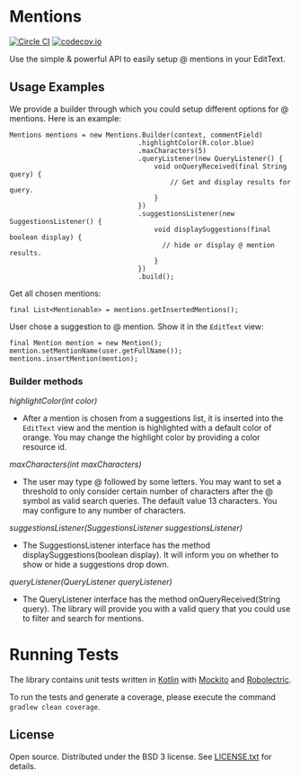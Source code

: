 # Mentions

[![Circle CI](https://circleci.com/gh/percolate/mentions.svg?style=svg&circle-token=82fa2c37e303a6d5c44baa2e64199d6b06141aaf)](https://circleci.com/gh/percolate/mentions)
[![codecov.io](http://codecov.io/github/percolate/mentions/coverage.svg?branch=master&token=U8DlJgcAzs)](http://codecov.io/github/percolate/mentions?branch=master)

Use the simple & powerful API to easily setup @ mentions in your EditText.

## Usage Examples

We provide a builder through which you could setup different options for @ mentions.
Here is an example:

```
Mentions mentions = new Mentions.Builder(context, commentField)
                                .highlightColor(R.color.blue)
                                .maxCharacters(5)
                                .queryListener(new QueryListener() {
                                    void onQueryReceived(final String query) {
                                        // Get and display results for query.
                                    }
                                })
                                .suggestionsListener(new SuggestionsListener() {
                                    void displaySuggestions(final boolean display) {
                                      // hide or display @ mention results.
                                    }
                                })
                                .build();
```

Get all chosen mentions:
```
final List<Mentionable> = mentions.getInsertedMentions();
```

User chose a suggestion to @ mention.  Show it in the `EditText` view:
```
final Mention mention = new Mention();
mention.setMentionName(user.getFullName());
mentions.insertMention(mention);
```


### Builder methods

*highlightColor(int color)*

- After a mention is chosen from a suggestions list, it is inserted into the
  `EditText` view and the mention is highlighted with a default color of orange.
  You may change the highlight color by providing a color resource id.

*maxCharacters(int maxCharacters)*

- The user may type @ followed by some letters. You may want to set a threshold to
only consider certain number of characters after the @ symbol as valid search
queries. The default value 13 characters. You may configure to any number
of characters.

*suggestionsListener(SuggestionsListener suggestionsListener)*

- The SuggestionsListener interface has the method displaySuggestions(boolean display).
It will inform you on whether to show or hide a suggestions drop down.

*queryListener(QueryListener queryListener)*


- The QueryListener interface has the method onQueryReceived(String query). The library
will provide you with a valid query that you could use to filter and search for mentions.

# Running Tests
The library contains unit tests written in [Kotlin](https://kotlinlang.org/) with [Mockito](http://mockito.org/) and
[Robolectric](http://robolectric.org/).

To run the tests and generate a coverage, please execute the command
```gradlew clean coverage```.

## License

Open source.  Distributed under the BSD 3 license.  See [LICENSE.txt](https://github.com/percolate/mentions/blob/master/LICENSE.txt) for details.
